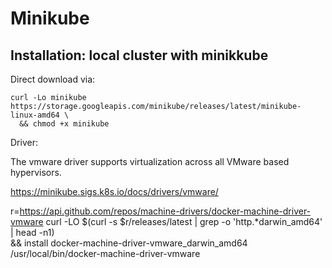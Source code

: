 # Minikube <badge-stars repo='kubernetes/minikube'></badge-stars> <badge-doc href="https://minikube.sigs.k8s.io"></badge-doc>

## Installation: local cluster with minikkube

Direct download via:

```terminal
curl -Lo minikube https://storage.googleapis.com/minikube/releases/latest/minikube-linux-amd64 \
  && chmod +x minikube
```

Driver:

The vmware driver supports virtualization across all VMware based hypervisors.

https://minikube.sigs.k8s.io/docs/drivers/vmware/

r=https://api.github.com/repos/machine-drivers/docker-machine-driver-vmware
curl -LO $(curl -s $r/releases/latest | grep -o 'http.*darwin_amd64' | head -n1) \
 && install docker-machine-driver-vmware_darwin_amd64 \
   /usr/local/bin/docker-machine-driver-vmware


[^1]: [Install minikube](https://kubernetes.io/docs/tasks/tools/install-minikube/)

